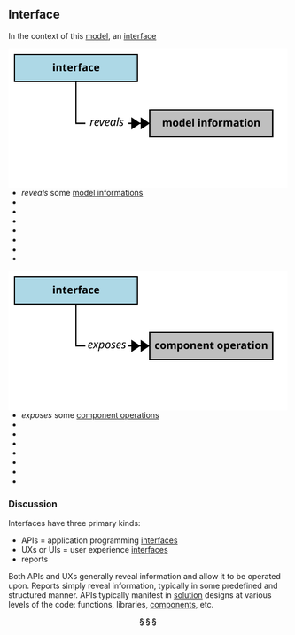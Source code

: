 ## Interface

In the context of this [model](../domain-inventory.md), an [interface][interface]

<img align="right" src="../images/interface_reveals.svg" />

<ul>
 <li><i>reveals</i> some <a href="model.information.md">model informations</a></li>
 <li> </li>
 <li> </li>
 <li> </li>
 <li> </li>
 <li> </li>
 <li> </li>
 <li> </li>
</ul>


<img align="right" src="../images/interface_exposes.svg" />

<ul>
 <li><i>exposes</i> some <a href="component.operation.md">component operations</a></li>
 <li> </li>
 <li> </li>
 <li> </li>
 <li> </li>
 <li> </li>
 <li> </li>
 <li> </li>
</ul>



### Discussion

Interfaces have three primary kinds:

* APIs = application programming [interfaces][interface]
* UXs or UIs = user experience [interfaces][interface]
* reports

Both APIs and UXs generally reveal information and allow it to be operated upon.
Reports simply reveal information, typically in some predefined and structured manner.
APIs typically manifest in [solution][solution] designs at various levels of the code: functions, libraries, [components][component], etc.


<div align="center"><b>&sect; &sect; &sect;</b></div>

[activity]: activity.md
[activities]: activity.md
[business]: business.md
[businesses]: business.md
[component]: component.md
[components]: component.md
[developer]: developer.md
[developers]: developer.md
[dialog]: dialog.md
[dialogs]: dialog.md
[expector]: expector.md
[expectors]: expector.md
[feature]: feature.md
[features]: feature.md
[governor]: governor.md
[governors]: governor.md
[improvement]: improvement.md
[improvements]: improvement.md
[instrument]: instrument.md
[instruments]: instrument.md
[interface]: interface.md
[interfaces]: interface.md
[mission]: mission.md
[missions]: mission.md
[requestor]: requestor.md
[requestors]: requestor.md
[solution]: solution.md
[solutions]: solution.md
[stakeholder]: stakeholder.md
[stakeholders]: stakeholder.md
[value]: value.md
[values]: value.md
[vision]: vision.md
[visions]: vision.md

[qualities]: https://educery.dev/papers/modeling/quality-alignment/#business-quality-inventory
[improve]: improvement.md
[measurement]: https://educery.dev/papers/software-requirements/policy/values/#qualities-quantities
[improves]: improvement.md
[quality]: https://educery.dev/papers/modeling/quality-alignment/#business-quality-inventory
[measurable.way]: measurement.md
[valuable]: value.md
